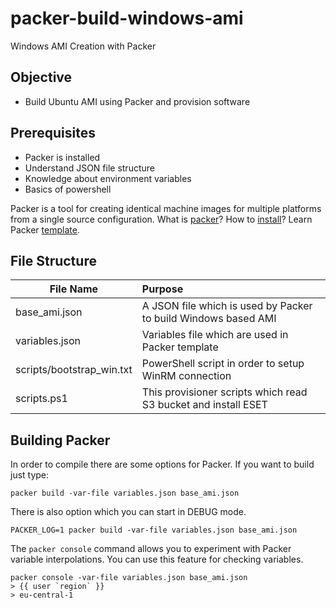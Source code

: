 # packer-build-windows-ami
Windows AMI Creation with Packer

## Objective ##
* Build Ubuntu AMI using Packer and provision software

## Prerequisites
* Packer is installed
* Understand JSON file structure
* Knowledge about environment variables
* Basics of powershell

Packer is a tool for creating identical machine images for multiple platforms from a single source configuration. What is [packer](https://www.packer.io/intro/)? How to [install](https://www.packer.io/intro/getting-started/install.html)? Learn Packer [template](https://www.packer.io/docs/templates/index.html).

## File Structure
| File Name                     | Purpose                                                        |
| -------------                 |:-------------                                                  |
| base_ami.json                 | A JSON file which is used by Packer to build Windows based AMI |
| variables.json                | Variables file which are used in Packer template               |
| scripts/bootstrap_win.txt     | PowerShell script in order to setup WinRM connection           |
| scripts.ps1                   | This provisioner scripts which read S3 bucket and install ESET |

## Building Packer
In order to compile there are some options for Packer. If you want to build just type:

```
packer build -var-file variables.json base_ami.json
```

There is also option which you can start in DEBUG mode.

```
PACKER_LOG=1 packer build -var-file variables.json base_ami.json
```

The ```packer console``` command allows you to experiment with Packer variable interpolations. You can use this feature for checking variables.

```
packer console -var-file variables.json base_ami.json
> {{ user `region` }}
> eu-central-1
```
